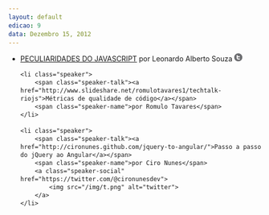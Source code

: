 ```yaml
---
layout: default
edicao: 9
data: Dezembro 15, 2012
---
```

<ul class="speakers">
     <li class="speaker">
        <span class="speaker-talk"><a href="http://leobetosouza.github.com/Palestra-Peculiaridades-do-JavaScript/#/">PECULIARIDADES DO JAVASCRIPT</a></span>
        <span class="speaker-name">por Leonardo Alberto Souza</span>
        <a class="speaker-social" href="https://twitter.com/LEOBETOSOUZA">
            <img src="/img/t.png" alt="twitter">
        </a>
    </li>

    <li class="speaker">
        <span class="speaker-talk"><a href="http://www.slideshare.net/romulotavares1/techtalk-riojs">Métricas de qualidade de código</a></span>
        <span class="speaker-name">por Romulo Tavares</span>
    </li>

    <li class="speaker">
        <span class="speaker-talk"><a href="http://cironunes.github.com/jquery-to-angular/">Passo a passo do jQuery ao Angular</a></span>
        <span class="speaker-name">por Ciro Nunes</span>
        <a class="speaker-social" href="https://twitter.com/@cironunesdev">
            <img src="/img/t.png" alt="twitter">
        </a>
    </li>
</ul>